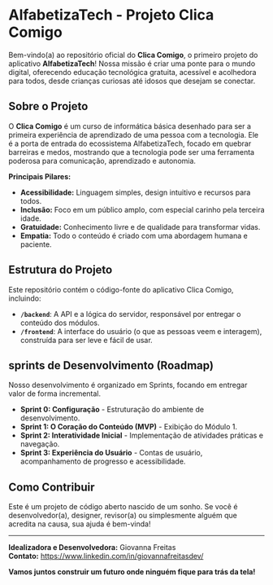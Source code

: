 # AlfabetizaTech - Projeto Clica Comigo

Bem-vindo(a) ao repositório oficial do **Clica Comigo**, o primeiro projeto do aplicativo **AlfabetizaTech**! Nossa missão é criar uma ponte para o mundo digital, oferecendo educação tecnológica gratuita, acessível e acolhedora para todos, desde crianças curiosas até idosos que desejam se conectar.

## Sobre o Projeto

O **Clica Comigo** é um curso de informática básica desenhado para ser a primeira experiência de aprendizado de uma pessoa com a tecnologia. Ele é a porta de entrada do ecossistema AlfabetizaTech, focado em quebrar barreiras e medos, mostrando que a tecnologia pode ser uma ferramenta poderosa para comunicação, aprendizado e autonomia.

**Principais Pilares:**
* **Acessibilidade:** Linguagem simples, design intuitivo e recursos para todos.
* **Inclusão:** Foco em um público amplo, com especial carinho pela terceira idade.
* **Gratuidade:** Conhecimento livre e de qualidade para transformar vidas.
* **Empatia:** Todo o conteúdo é criado com uma abordagem humana e paciente.

## Estrutura do Projeto

Este repositório contém o código-fonte do aplicativo Clica Comigo, incluindo:
* **`/backend`**: A API e a lógica do servidor, responsável por entregar o conteúdo dos módulos.
* **`/frontend`**: A interface do usuário (o que as pessoas veem e interagem), construída para ser leve e fácil de usar.

##  sprints de Desenvolvimento (Roadmap)

Nosso desenvolvimento é organizado em Sprints, focando em entregar valor de forma incremental.

* **Sprint 0: Configuração** - Estruturação do ambiente de desenvolvimento.
* **Sprint 1: O Coração do Conteúdo (MVP)** - Exibição do Módulo 1.
* **Sprint 2: Interatividade Inicial** - Implementação de atividades práticas e navegação.
* **Sprint 3: Experiência do Usuário** - Contas de usuário, acompanhamento de progresso e acessibilidade.

## Como Contribuir
Este é um projeto de código aberto nascido de um sonho. Se você é desenvolvedor(a), designer, revisor(a) ou simplesmente alguém que acredita na causa, sua ajuda é bem-vinda!

---
**Idealizadora e Desenvolvedora:** Giovanna Freitas  
**Contato:** https://www.linkedin.com/in/giovannafreitasdev/

**Vamos juntos construir um futuro onde ninguém fique para trás da tela!**
